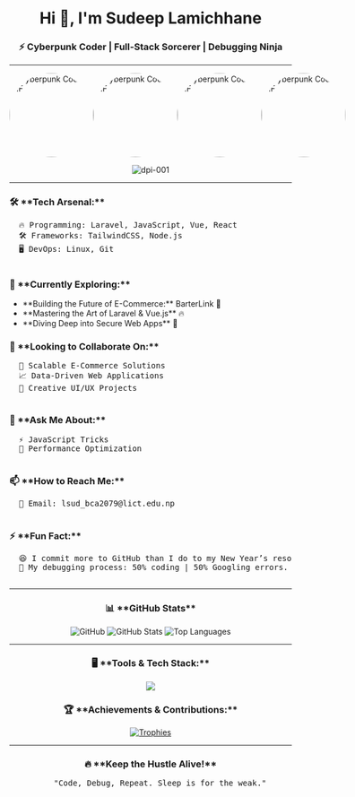 
  <!-- Profile Introduction -->
  <h1 align='center'>Hi 👋, I'm Sudeep Lamichhane</h1>
  <h3 align='center'>⚡ Cyberpunk Coder | Full-Stack Sorcerer | Debugging Ninja</h3>
  <hr>
<div style="display: flex; justify-content: space-between; align-items: center;">
  <img src="https://media1.giphy.com/media/v1.Y2lkPTc5MGI3NjExbDNlM3N3OGFteDV0YXh6a2JrbDJnbnBjdzdvNmlqMzBrc294aXUzZSZlcD12MV9pbnRlcm5hbF9naWZfYnlfaWQmY3Q9Zw/Pt885kr3YnYMox4PeV/giphy.gif" alt="Cyberpunk Coder GIF" style="height: 150px; object-fit: cover; border-radius: 50%;">
  <img src="https://media1.giphy.com/media/v1.Y2lkPTc5MGI3NjExbDNlM3N3OGFteDV0YXh6a2JrbDJnbnBjdzdvNmlqMzBrc294aXUzZSZlcD12MV9pbnRlcm5hbF9naWZfYnlfaWQmY3Q9Zw/Pt885kr3YnYMox4PeV/giphy.gif" alt="Cyberpunk Coder GIF" style="height: 150px; object-fit: cover; border-radius: 50%;">
  <img src="https://media1.giphy.com/media/v1.Y2lkPTc5MGI3NjExbDNlM3N3OGFteDV0YXh6a2JrbDJnbnBjdzdvNmlqMzBrc294aXUzZSZlcD12MV9pbnRlcm5hbF9naWZfYnlfaWQmY3Q9Zw/Pt885kr3YnYMox4PeV/giphy.gif" alt="Cyberpunk Coder GIF" style="height: 150px; object-fit: cover; border-radius: 50%;">
  <img src="https://media1.giphy.com/media/v1.Y2lkPTc5MGI3NjExbDNlM3N3OGFteDV0YXh6a2JrbDJnbnBjdzdvNmlqMzBrc294aXUzZSZlcD12MV9pbnRlcm5hbF9naWZfYnlfaWQmY3Q9Zw/Pt885kr3YnYMox4PeV/giphy.gif" alt="Cyberpunk Coder GIF" style="height: 150px; object-fit: cover; border-radius: 50%;">
</div>




   

  <p align="center">
    <img src="https://komarev.com/ghpvc/?username=dpi-001&label=Profile%20views&color=green&style=flat" alt="dpi-001" />
  </p>

  <hr>

  <h3>🛠 **Tech Arsenal:**</h3>
  <pre>
  🔥 Programming: Laravel, JavaScript, Vue, React
  🛠 Frameworks: TailwindCSS, Node.js
  🖥 DevOps: Linux, Git
  </pre>

  <h3>🚀 **Currently Exploring:**</h3>
  <ul>
    <li>**Building the Future of E-Commerce:** BarterLink 🏪</li>
    <li>**Mastering the Art of Laravel & Vue.js** 🔥</li>
    <li>**Diving Deep into Secure Web Apps** 🔐</li>
  </ul>

  <h3>🤝 **Looking to Collaborate On:**</h3>
  <pre>
  🛒 Scalable E-Commerce Solutions
  📈 Data-Driven Web Applications
  🎨 Creative UI/UX Projects
  </pre>

  <h3>💬 **Ask Me About:**</h3>
  <pre>
  ⚡ JavaScript Tricks
  🚀 Performance Optimization
  </pre>

  <h3>📫 **How to Reach Me:**</h3>
  <pre>
  📩 Email: lsud_bca2079@lict.edu.np
  </pre>

  <h3>⚡ **Fun Fact:**</h3>
  <pre>
  😆 I commit more to GitHub than I do to my New Year’s resolutions!
  🔧 My debugging process: 50% coding | 50% Googling errors.
  </pre>

  <hr>

  <!-- GitHub Stats -->
  <h3 align="center">📊 **GitHub Stats**</h3>
  <div class="stats" align="center">
    <img src="https://github-readme-streak-stats.herokuapp.com/?user=dpi-001&theme=gruvbox&hide_border=true" alt="GitHub" />
    <img src="https://github-readme-stats.vercel.app/api?username=dpi-001&show_icons=true&theme=gruvbox&hide_border=true" alt="GitHub Stats" />
    <img src="https://github-readme-stats.vercel.app/api/top-langs?username=dpi-001&show_icons=true&theme=gruvbox&layout=compact&hide_border=true" alt="Top Languages" />
  </div>

  <hr>

  <h3 align="center">🖥 **Tools & Tech Stack:**</h3>
  <div class="tools" align="center">
    <img src="https://skillicons.dev/icons?i=html,css,js,laravel,vue,react,nodejs,tailwind,git,github,php,mysql,linux" />
  </div>

  <h3 align="center">🏆 **Achievements & Contributions:**</h3>
  <p align="center">
    <a href="https://github.com/ryo-ma/github-profile-trophy">
      <img src="https://github-profile-trophy.vercel.app/?username=dpi-001&theme=darkhub" alt="Trophies" />
    </a>
  </p>

  <hr>

  <h3 align="center">🔥 **Keep the Hustle Alive!**</h3>
  <pre align="center">
    "Code, Debug, Repeat. Sleep is for the weak."
  </pre>
